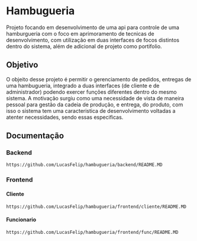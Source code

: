 # Hambugueria
Projeto focando em desenvolvimento de uma api para controle de uma  hamburgueria com o foco em aprimoramento de tecnicas de desenvolvimento, com utilização em duas interfaces de focos distintos dentro do sistema, além de adicional de projeto como portifolio.

## Objetivo
O objeito desse projeto é permitir o gerenciamento de pedidos, entregas de uma hambugueria, integrado a duas interfaces (de cliente e de administrador) podendo exercer funções diferentes dentro do mesmo sistema. A motivação surgiu como uma necessidade de vista de maneira pessoal para gestão da cadeia de produção, e entrega, do produto, com isso o sistema tem uma caracteristica de desenvolvimento voltadas a atenter necessidades, sendo essas especificas.


## Documentação 
### Backend
    https://github.com/LucasFelip/hambugueria/backend/README.MD

### Frontend
#### Cliente
    https://github.com/LucasFelip/hambugueria/frontend/cliente/README.MD
#### Funcionario
    https://github.com/LucasFelip/hambugueria/frontend/func/README.MD